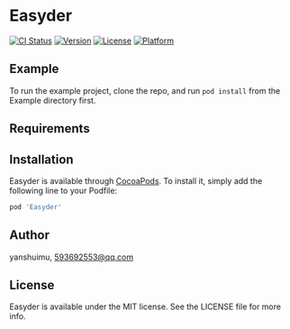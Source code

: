 # Easyder

[![CI Status](https://img.shields.io/travis/yanshuimu/Easyder.svg?style=flat)](https://travis-ci.org/yanshuimu/Easyder)
[![Version](https://img.shields.io/cocoapods/v/Easyder.svg?style=flat)](https://cocoapods.org/pods/Easyder)
[![License](https://img.shields.io/cocoapods/l/Easyder.svg?style=flat)](https://cocoapods.org/pods/Easyder)
[![Platform](https://img.shields.io/cocoapods/p/Easyder.svg?style=flat)](https://cocoapods.org/pods/Easyder)

## Example

To run the example project, clone the repo, and run `pod install` from the Example directory first.

## Requirements

## Installation

Easyder is available through [CocoaPods](https://cocoapods.org). To install
it, simply add the following line to your Podfile:

```ruby
pod 'Easyder'
```

## Author

yanshuimu, 593692553@qq.com

## License

Easyder is available under the MIT license. See the LICENSE file for more info.
